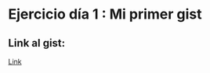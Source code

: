 # Ejercicio día 1 : Mi primer gist

## Link al gist:

[Link](https://gist.github.com/FranciscoValdesoiro/e71b83344c4568e30cb2cbc8e40cd44e)